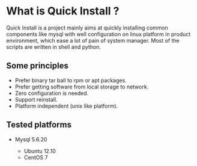 What is Quick Install ?
=======================

Quick Install is a project mainly aims at quickly installing common components like mysql 
with well configuration on linux platform in product environment, which ease a lot of pain 
of system manager. Most of the scripts are written in shell and python.

## Some principles

+ Prefer binary tar ball to rpm or apt packages.
+ Prefer getting software from local storage to network.
+ Zero configuration is needed.
+ Support reinstall.
+ Platform independent (unix like platform).

## Tested platforms

+ Mysql 5.6.20

	+ Ubuntu 12.10
	+ CentOS 7
